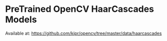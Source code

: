 # PreTrained OpenCV HaarCascades Models
Available at: https://github.com/kipr/opencv/tree/master/data/haarcascades 